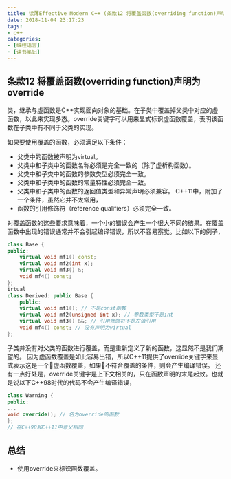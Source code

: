 ```yaml
---
title: 读薄Effective Modern C++ (条款12 将覆盖函数(overriding function)声明为override)
date: 2018-11-04 23:17:23
tags:
- c++
categories:
- [编程语言]
- [读书笔记]
---
```


## 条款12 将覆盖函数(overriding function)声明为override

类，继承与虚函数是C++实现面向对象的基础。在子类中覆盖掉父类中对应的虚函数，以此来实现多态。override关键字可以用来显式标识虚函数覆盖，表明该函数在子类中有不同于父类的实现。
<!-- more -->

如果要使用覆盖的函数，必须满足以下条件：
- 父类中的函数被声明为virtual。
- 父类中和子类中的函数名称必须是完全一致的（除了虚析构函数）。
- 父类中和子类中的函数的参数类型必须完全一致。
- 父类中和子类中的函数的常量特性必须完全一致。
- 父类中和子类中的函数的返回值类型和异常声明必须兼容。
C++11中，附加了一个条件，虽然它并不太常用，
- 函数的引用修饰符（reference qualifiers）必须完全一致。

对覆盖函数的这些要求意味着，一个小的错误会产生一个很大不同的结果。在覆盖函数中出现的错误通常并不会引起编译错误，所以不容易察觉。比如以下的例子，
```cpp
class Base {
public:
    virtual void mf1() const;
    virtual void mf2(int x);
    virtual void mf3() &;
    void mf4() const;
};
irtual
class Derived: public Base {
    public:
    virtual void mf1(); // 不是const函数
    virtual void mf2(unsigned int x); // 参数类型不是int
    virtual void mf3() &&; // 引用修饰符不是左值引用
    void mf4() const; // 没有声明为virtual
};
```
子类并没有对父类的函数进行覆盖，而是重新定义了新的函数，这显然不是我们期望的。
因为虚函数覆盖是如此容易出错，所以C++11提供了override关键字来显式表示这是一个虚函数覆盖，如果不符合覆盖的条件，则会产生编译错误。
还有一点好处是，override关键字是上下文相关的，只在函数声明的末尾起效。也就是说以下C++98时代的代码不会产生编译错误，
```cpp
class Warning {
public:
...
void override(); // 名为override的函数
};
// 在C++98和C++11中意义相同
```
## 总结
- 使用override来标识函数覆盖。